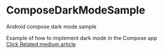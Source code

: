 # ComposeDarkModeSample
Android compose dark mode sample

Example of how to implement dark mode in the Compose app
<br />
[Click Related medium article](https://www.google.com)
